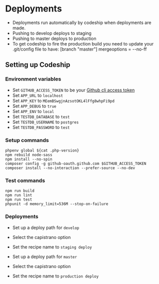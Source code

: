 # Deployments

- Deployments run automatically by codeship when deployments are made.
- Pushing to develop deploys to staging
- Pushing to master deploys to production
- To get codeship to fire the production build you need to update your .git/config file to have:
   [branch "master"]
       mergeoptions = --no-ff

## Setting up Codeship

### Environment variables

- Set `GITHUB_ACCESS_TOKEN` to be your [Github cli access token](https://help.github.com/articles/creating-an-access-token-for-command-line-use/)
- Set `APP_URL` to `localhost`
- Set `APP_KEY` to `MEemBSwgjnAzsotOKL4lFfg8whpFi9pd`
- Set `APP_DEBUG` to `true`
- Set `APP_ENV` to `local`
- Set `TESTDB_DATABASE` to `test`
- Set `TESTDB_USERNAME` to `postgres`
- Set `TESTDB_PASSWORD` to `test`

### Setup commands

```
phpenv global ${cat .php-version}
npm rebuild node-sass
npm install --no-spin
composer config -g github-oauth.github.com $GITHUB_ACCESS_TOKEN
composer install --no-interaction --prefer-source --no-dev
```

### Test commands

```
npm run build
npm run lint
npm run test
phpunit -d memory_limit=536M --stop-on-failure
```

### Deployments

- Set up a deploy path for `develop`
- Select the capistrano option
- Set the recipe name to `staging deploy`


- Set up a deploy path for `master`
- Select the capistrano option
- Set the recipe name to `production deploy`
